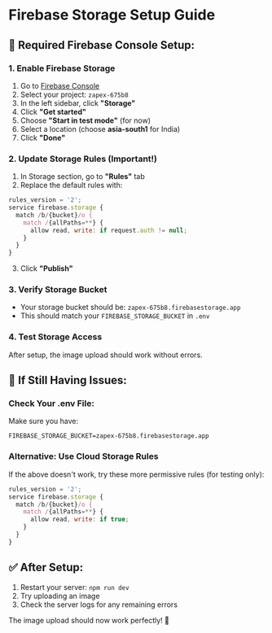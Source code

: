 # Firebase Storage Setup Guide

## 🔧 **Required Firebase Console Setup:**

### **1. Enable Firebase Storage**
1. Go to [Firebase Console](https://console.firebase.google.com/)
2. Select your project: `zapex-675b8`
3. In the left sidebar, click **"Storage"**
4. Click **"Get started"**
5. Choose **"Start in test mode"** (for now)
6. Select a location (choose **asia-south1** for India)
7. Click **"Done"**

### **2. Update Storage Rules (Important!)**
1. In Storage section, go to **"Rules"** tab
2. Replace the default rules with:

```javascript
rules_version = '2';
service firebase.storage {
  match /b/{bucket}/o {
    match /{allPaths=**} {
      allow read, write: if request.auth != null;
    }
  }
}
```

3. Click **"Publish"**

### **3. Verify Storage Bucket**
- Your storage bucket should be: `zapex-675b8.firebasestorage.app`
- This should match your `FIREBASE_STORAGE_BUCKET` in `.env`

### **4. Test Storage Access**
After setup, the image upload should work without errors.

## 🚨 **If Still Having Issues:**

### **Check Your .env File:**
Make sure you have:
```
FIREBASE_STORAGE_BUCKET=zapex-675b8.firebasestorage.app
```

### **Alternative: Use Cloud Storage Rules**
If the above doesn't work, try these more permissive rules (for testing only):

```javascript
rules_version = '2';
service firebase.storage {
  match /b/{bucket}/o {
    match /{allPaths=**} {
      allow read, write: if true;
    }
  }
}
```

## ✅ **After Setup:**
1. Restart your server: `npm run dev`
2. Try uploading an image
3. Check the server logs for any remaining errors

The image upload should now work perfectly! 🎉
